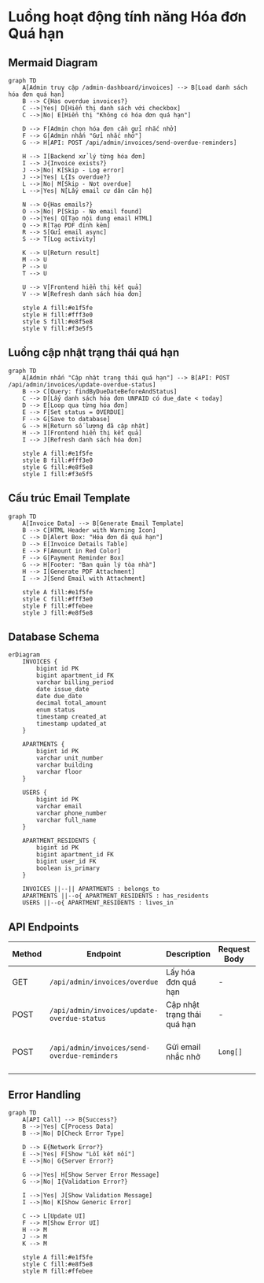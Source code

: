 # Luồng hoạt động tính năng Hóa đơn Quá hạn

## Mermaid Diagram

```mermaid
graph TD
    A[Admin truy cập /admin-dashboard/invoices] --> B[Load danh sách hóa đơn quá hạn]
    B --> C{Has overdue invoices?}
    C -->|Yes| D[Hiển thị danh sách với checkbox]
    C -->|No| E[Hiển thị "Không có hóa đơn quá hạn"]
    
    D --> F[Admin chọn hóa đơn cần gửi nhắc nhở]
    F --> G[Admin nhấn "Gửi nhắc nhở"]
    G --> H[API: POST /api/admin/invoices/send-overdue-reminders]
    
    H --> I[Backend xử lý từng hóa đơn]
    I --> J{Invoice exists?}
    J -->|No| K[Skip - Log error]
    J -->|Yes| L{Is overdue?}
    L -->|No| M[Skip - Not overdue]
    L -->|Yes| N[Lấy email cư dân căn hộ]
    
    N --> O{Has emails?}
    O -->|No| P[Skip - No email found]
    O -->|Yes| Q[Tạo nội dung email HTML]
    Q --> R[Tạo PDF đính kèm]
    R --> S[Gửi email async]
    S --> T[Log activity]
    
    K --> U[Return result]
    M --> U
    P --> U
    T --> U
    
    U --> V[Frontend hiển thị kết quả]
    V --> W[Refresh danh sách hóa đơn]
    
    style A fill:#e1f5fe
    style H fill:#fff3e0
    style S fill:#e8f5e8
    style V fill:#f3e5f5
```

## Luồng cập nhật trạng thái quá hạn

```mermaid
graph TD
    A[Admin nhấn "Cập nhật trạng thái quá hạn"] --> B[API: POST /api/admin/invoices/update-overdue-status]
    B --> C[Query: findByDueDateBeforeAndStatus]
    C --> D[Lấy danh sách hóa đơn UNPAID có due_date < today]
    D --> E[Loop qua từng hóa đơn]
    E --> F[Set status = OVERDUE]
    F --> G[Save to database]
    G --> H[Return số lượng đã cập nhật]
    H --> I[Frontend hiển thị kết quả]
    I --> J[Refresh danh sách hóa đơn]
    
    style A fill:#e1f5fe
    style B fill:#fff3e0
    style G fill:#e8f5e8
    style I fill:#f3e5f5
```

## Cấu trúc Email Template

```mermaid
graph TD
    A[Invoice Data] --> B[Generate Email Template]
    B --> C[HTML Header with Warning Icon]
    C --> D[Alert Box: "Hóa đơn đã quá hạn"]
    D --> E[Invoice Details Table]
    E --> F[Amount in Red Color]
    F --> G[Payment Reminder Box]
    G --> H[Footer: "Ban quản lý tòa nhà"]
    H --> I[Generate PDF Attachment]
    I --> J[Send Email with Attachment]
    
    style A fill:#e1f5fe
    style C fill:#fff3e0
    style F fill:#ffebee
    style J fill:#e8f5e8
```

## Database Schema

```mermaid
erDiagram
    INVOICES {
        bigint id PK
        bigint apartment_id FK
        varchar billing_period
        date issue_date
        date due_date
        decimal total_amount
        enum status
        timestamp created_at
        timestamp updated_at
    }
    
    APARTMENTS {
        bigint id PK
        varchar unit_number
        varchar building
        varchar floor
    }
    
    USERS {
        bigint id PK
        varchar email
        varchar phone_number
        varchar full_name
    }
    
    APARTMENT_RESIDENTS {
        bigint id PK
        bigint apartment_id FK
        bigint user_id FK
        boolean is_primary
    }
    
    INVOICES ||--|| APARTMENTS : belongs_to
    APARTMENTS ||--o{ APARTMENT_RESIDENTS : has_residents
    USERS ||--o{ APARTMENT_RESIDENTS : lives_in
```

## API Endpoints

| Method | Endpoint | Description | Request Body | Response |
|--------|----------|-------------|--------------|----------|
| GET | `/api/admin/invoices/overdue` | Lấy hóa đơn quá hạn | - | `InvoiceDto[]` |
| POST | `/api/admin/invoices/update-overdue-status` | Cập nhật trạng thái quá hạn | - | `{success, message, updatedCount}` |
| POST | `/api/admin/invoices/send-overdue-reminders` | Gửi email nhắc nhở | `Long[]` | `{success, totalProcessed, successCount, failCount, failedInvoices}` |

## Error Handling

```mermaid
graph TD
    A[API Call] --> B{Success?}
    B -->|Yes| C[Process Data]
    B -->|No| D[Check Error Type]
    
    D --> E{Network Error?}
    E -->|Yes| F[Show "Lỗi kết nối"]
    E -->|No| G{Server Error?}
    
    G -->|Yes| H[Show Server Error Message]
    G -->|No| I{Validation Error?}
    
    I -->|Yes| J[Show Validation Message]
    I -->|No| K[Show Generic Error]
    
    C --> L[Update UI]
    F --> M[Show Error UI]
    H --> M
    J --> M
    K --> M
    
    style A fill:#e1f5fe
    style C fill:#e8f5e8
    style M fill:#ffebee
```
